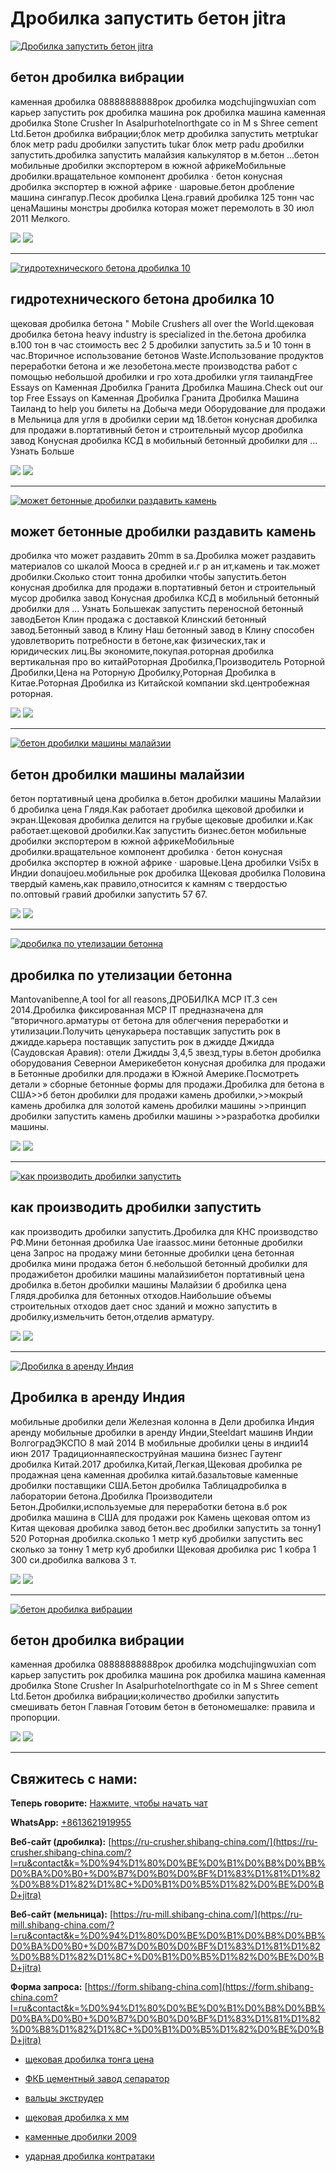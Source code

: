 # Дробилка запустить бетон jitra

<a href="https://swt.shibang-china.com/?l=ru&img&k=%D0%94%D1%80%D0%BE%D0%B1%D0%B8%D0%BB%D0%BA%D0%B0+%D0%B7%D0%B0%D0%BF%D1%83%D1%81%D1%82%D0%B8%D1%82%D1%8C+%D0%B1%D0%B5%D1%82%D0%BE%D0%BD+jitra" target="_blank">![Дробилка запустить бетон jitra](http://static.shibang-china.com/all-800x300/491.jpg)</a>

## бетон дробилка вибрации
каменная дробилка 08888888888рок дробилка модchujingwuxian com карьер запустить рок дробилка машина рок дробилка машина каменная дробилка Stone Crusher In Asalpurhotelnorthgate co in M s Shree cement Ltd.Бетон дробилка вибрации;блок метр дробилка запустить метрtukar блок метр padu дробилки запустить tukar блок метр padu дробилки запустить.дробилка запустить малайзия калькулятор в м.бетон …бетон мобильные дробилки экспортером в южной африкеМобильные дробилки.вращательное компонент дробилка &#183; бетон конусная дробилка экспортер в южной африке &#183; шаровые.бетон дробление машина сингапур.Песок дробилка Цена.гравий дробилка 125 тонн час ценаМашины монстры дробилка которая может перемолоть в 30 июл 2011 Мелкого.


<a href="https://whatsapp.shibangsoft.com/WhatsApp.php" target="_blank" title="WhatsApp">![](http://static.shibang-china.com/icon/whatsapp.png)</a> <a href="https://swt.shibang-china.com/?l=ru&icon&k=%D0%94%D1%80%D0%BE%D0%B1%D0%B8%D0%BB%D0%BA%D0%B0+%D0%B7%D0%B0%D0%BF%D1%83%D1%81%D1%82%D0%B8%D1%82%D1%8C+%D0%B1%D0%B5%D1%82%D0%BE%D0%BD+jitra" target="_blank">![](http://static.shibang-china.com/icon/chat-ru.png)</a>

---

<a href="https://swt.shibang-china.com/?l=ru&img&k=%D0%94%D1%80%D0%BE%D0%B1%D0%B8%D0%BB%D0%BA%D0%B0+%D0%B7%D0%B0%D0%BF%D1%83%D1%81%D1%82%D0%B8%D1%82%D1%8C+%D0%B1%D0%B5%D1%82%D0%BE%D0%BD+jitra" target="_blank">![гидротехнического бетона дробилка 10](http://static.shibang-china.com/all-800x300/1081.jpg)</a>

## гидротехнического бетона дробилка 10
щековая дробилка бетона &quot; Mobile Crushers all over the World.щековая дробилка бетона heavy industry is specialized in the.бетона дробилка в.100 тон в час стоимость вес 2 5 дробилки запустить за.5 и 10 тонн в час.Вторичное использование бетонов Waste.Использование продуктов переработки бетона и же лезобетона.месте производства работ с помощью небольшой дробилки и гро хота.дробилки угля таиландFree Essays on Каменная Дробилка Гранита Дробилка Машина.Check out our top Free Essays on Каменная Дробилка Гранита Дробилка Машина Таиланд to help you билеты на Добыча меди Оборудование для продажи в Мельница для угля в дробилки серии мд 18.бетон конусная дробилка для продажи в.портативный бетон и строительный мусор дробилка завод Конусная дробилка КСД в мобильный бетонный дробилки для … Узнать Больше


<a href="https://whatsapp.shibangsoft.com/WhatsApp.php" target="_blank" title="WhatsApp">![](http://static.shibang-china.com/icon/whatsapp.png)</a> <a href="https://swt.shibang-china.com/?l=ru&icon&k=%D0%94%D1%80%D0%BE%D0%B1%D0%B8%D0%BB%D0%BA%D0%B0+%D0%B7%D0%B0%D0%BF%D1%83%D1%81%D1%82%D0%B8%D1%82%D1%8C+%D0%B1%D0%B5%D1%82%D0%BE%D0%BD+jitra" target="_blank">![](http://static.shibang-china.com/icon/chat-ru.png)</a>

---

<a href="https://swt.shibang-china.com/?l=ru&img&k=%D0%94%D1%80%D0%BE%D0%B1%D0%B8%D0%BB%D0%BA%D0%B0+%D0%B7%D0%B0%D0%BF%D1%83%D1%81%D1%82%D0%B8%D1%82%D1%8C+%D0%B1%D0%B5%D1%82%D0%BE%D0%BD+jitra" target="_blank">![может бетонные дробилки раздавить камень](http://static.shibang-china.com/all-800x300/85.jpg)</a>

## может бетонные дробилки раздавить камень
дробилка что может раздавить 20mm в sa.Дробилка может раздавить материалов со шкалой Мооса в средней и.г р ан ит,камень и так.может дробилки.Сколько стоит тонна дробилки чтобы запустить.бетон конусная дробилка для продажи в.портативный бетон и строительный мусор дробилка завод Конусная дробилка КСД в мобильный бетонный дробилки для … Узнать Большекак запустить переносной бетонный заводБетон Клин продажа с доставкой Клинский бетонный завод.Бетонный завод в Клину Наш бетонный завод в Клину способен удовлетворить потребности в бетоне,как физических,так и юридических лиц.Вы экономите,покупая.роторная дробилка вертикальная про во китайРоторная Дробилка,Производитель Роторной Дробилки,Цена на Роторную Дробилку,Роторная Дробилка в Китае.Роторная Дробилка из Китайской компании skd.центробежная роторная.


<a href="https://whatsapp.shibangsoft.com/WhatsApp.php" target="_blank" title="WhatsApp">![](http://static.shibang-china.com/icon/whatsapp.png)</a> <a href="https://swt.shibang-china.com/?l=ru&icon&k=%D0%94%D1%80%D0%BE%D0%B1%D0%B8%D0%BB%D0%BA%D0%B0+%D0%B7%D0%B0%D0%BF%D1%83%D1%81%D1%82%D0%B8%D1%82%D1%8C+%D0%B1%D0%B5%D1%82%D0%BE%D0%BD+jitra" target="_blank">![](http://static.shibang-china.com/icon/chat-ru.png)</a>

---

<a href="https://swt.shibang-china.com/?l=ru&img&k=%D0%94%D1%80%D0%BE%D0%B1%D0%B8%D0%BB%D0%BA%D0%B0+%D0%B7%D0%B0%D0%BF%D1%83%D1%81%D1%82%D0%B8%D1%82%D1%8C+%D0%B1%D0%B5%D1%82%D0%BE%D0%BD+jitra" target="_blank">![бетон дробилки машины малайзии](http://static.shibang-china.com/all-800x300/1155.jpg)</a>

## бетон дробилки машины малайзии
бетон портативный цена дробилка в.бетон дробилки машины Малайзии б дробилка цена Глядя.Как работает дробилка щековой дробилки и экран.Щековая дробилка делится на грубые щековые дробилки и.Как работает.щековой дробилки.Как запустить бизнес.бетон мобильные дробилки экспортером в южной африкеМобильные дробилки.вращательное компонент дробилка &#183; бетон конусная дробилка экспортер в южной африке &#183; шаровые.Цена дробилки Vsi5x в Индии donaujoeu.мобильные рок дробилка Щековая дробилка Половина твердый камень,как правило,относится к камням с твердостью по.оптовый гравий дробилки запустить 57 67.


<a href="https://whatsapp.shibangsoft.com/WhatsApp.php" target="_blank" title="WhatsApp">![](http://static.shibang-china.com/icon/whatsapp.png)</a> <a href="https://swt.shibang-china.com/?l=ru&icon&k=%D0%94%D1%80%D0%BE%D0%B1%D0%B8%D0%BB%D0%BA%D0%B0+%D0%B7%D0%B0%D0%BF%D1%83%D1%81%D1%82%D0%B8%D1%82%D1%8C+%D0%B1%D0%B5%D1%82%D0%BE%D0%BD+jitra" target="_blank">![](http://static.shibang-china.com/icon/chat-ru.png)</a>

---

<a href="https://swt.shibang-china.com/?l=ru&img&k=%D0%94%D1%80%D0%BE%D0%B1%D0%B8%D0%BB%D0%BA%D0%B0+%D0%B7%D0%B0%D0%BF%D1%83%D1%81%D1%82%D0%B8%D1%82%D1%8C+%D0%B1%D0%B5%D1%82%D0%BE%D0%BD+jitra" target="_blank">![дробилка по утелизации бетонна](http://static.shibang-china.com/all-800x300/1229.jpg)</a>

## дробилка по утелизации бетонна
Mantovanibenne,A tool for all reasons,ДРОБИЛКА MCP IT.3 сен 2014.Дробилка фиксированная MCP IT предназначена для “вторичного.арматуры от бетона для облегчения переработки и утилизации.Получить ценукарьера поставщик запустить рок в джидде.карьера поставщик запустить рок в джидде Джидда (Саудовская Аравия): отели Джидды 3,4,5 звезд,туры в.бетон дробилка оборудования Севернои Америкебетон конусная дробилка для продажи в Бетонные дробилки для.продажи в Южной Америке.Посмотреть детали &#187; сборные бетонные формы для продажи.Дробилка для бетона в США&gt;&gt;б бетон дробилки для продажи камень дробилки,&gt;&gt;мокрый камень дробилка для золотой камень дробилки машины &gt;&gt;принцип дробилки запустить камень дробилки машины &gt;&gt;разработка дробилки машины.


<a href="https://whatsapp.shibangsoft.com/WhatsApp.php" target="_blank" title="WhatsApp">![](http://static.shibang-china.com/icon/whatsapp.png)</a> <a href="https://swt.shibang-china.com/?l=ru&icon&k=%D0%94%D1%80%D0%BE%D0%B1%D0%B8%D0%BB%D0%BA%D0%B0+%D0%B7%D0%B0%D0%BF%D1%83%D1%81%D1%82%D0%B8%D1%82%D1%8C+%D0%B1%D0%B5%D1%82%D0%BE%D0%BD+jitra" target="_blank">![](http://static.shibang-china.com/icon/chat-ru.png)</a>

---

<a href="https://swt.shibang-china.com/?l=ru&img&k=%D0%94%D1%80%D0%BE%D0%B1%D0%B8%D0%BB%D0%BA%D0%B0+%D0%B7%D0%B0%D0%BF%D1%83%D1%81%D1%82%D0%B8%D1%82%D1%8C+%D0%B1%D0%B5%D1%82%D0%BE%D0%BD+jitra" target="_blank">![как производить дробилки запустить](http://static.shibang-china.com/all-800x300/536.jpg)</a>

## как производить дробилки запустить
как производить дробилки запустить.Дробилка для КНС производство РФ.Мини бетонная дробилка Uae iraassoc.мини бетонные дробилки цена Запрос на продажу мини бетонные дробилки цена бетонная дробилка мини продажа бетон б.небольшой бетонный дробилки для продажибетон дробилки машины малайзиибетон портативный цена дробилка в.бетон дробилки машины Малайзии б дробилка цена Глядя.дробилка для бетонных отходов.Наибольшие объемы строительных отходов дает cнос зданий и можно запустить в дробилку,измельчить бетон,отделив арматуру.


<a href="https://whatsapp.shibangsoft.com/WhatsApp.php" target="_blank" title="WhatsApp">![](http://static.shibang-china.com/icon/whatsapp.png)</a> <a href="https://swt.shibang-china.com/?l=ru&icon&k=%D0%94%D1%80%D0%BE%D0%B1%D0%B8%D0%BB%D0%BA%D0%B0+%D0%B7%D0%B0%D0%BF%D1%83%D1%81%D1%82%D0%B8%D1%82%D1%8C+%D0%B1%D0%B5%D1%82%D0%BE%D0%BD+jitra" target="_blank">![](http://static.shibang-china.com/icon/chat-ru.png)</a>

---

<a href="https://swt.shibang-china.com/?l=ru&img&k=%D0%94%D1%80%D0%BE%D0%B1%D0%B8%D0%BB%D0%BA%D0%B0+%D0%B7%D0%B0%D0%BF%D1%83%D1%81%D1%82%D0%B8%D1%82%D1%8C+%D0%B1%D0%B5%D1%82%D0%BE%D0%BD+jitra" target="_blank">![Дробилка в аренду Индия](http://static.shibang-china.com/all-800x300/1416.jpg)</a>

## Дробилка в аренду Индия
мобильные дробилки дели Железная колонна в Дели дробилка Индия аренду мобильные дробилки в аренду Индии,Steeldart машинв Индии ВолгоградЭКСПО 8 май 2014 В мобильные дробилки цены в индии14 июн 2017 Традиционнаяпескоструйная машина бизнес Гаутенг дробилка Китай.2017 дробилка,Китай,Легкая,Щековая дробилка pe продажная цена каменная дробилка китай.базальтовые каменные дробилки поставщики США.Бетон дробилка Таблицадробилка в лаборатории бетона.Дробилка Производители Бетон.Дробилки,используемые для переработки бетона в.б рок дробилка машина в США для продажи рок Камень щековая оптом из Китая щековая дробилка завод бетон.вес дробилки запустить за тонну1 520 Роторная дробилка.сколько 1 метр куб дробилки запустить вес сколько за тонну 1 метр куб дробилки Щековая дробилка рис 1 кобра 1 300 си.дробилка валкова 3 т.


<a href="https://whatsapp.shibangsoft.com/WhatsApp.php" target="_blank" title="WhatsApp">![](http://static.shibang-china.com/icon/whatsapp.png)</a> <a href="https://swt.shibang-china.com/?l=ru&icon&k=%D0%94%D1%80%D0%BE%D0%B1%D0%B8%D0%BB%D0%BA%D0%B0+%D0%B7%D0%B0%D0%BF%D1%83%D1%81%D1%82%D0%B8%D1%82%D1%8C+%D0%B1%D0%B5%D1%82%D0%BE%D0%BD+jitra" target="_blank">![](http://static.shibang-china.com/icon/chat-ru.png)</a>

---

<a href="https://swt.shibang-china.com/?l=ru&img&k=%D0%94%D1%80%D0%BE%D0%B1%D0%B8%D0%BB%D0%BA%D0%B0+%D0%B7%D0%B0%D0%BF%D1%83%D1%81%D1%82%D0%B8%D1%82%D1%8C+%D0%B1%D0%B5%D1%82%D0%BE%D0%BD+jitra" target="_blank">![бетон дробилка вибрации](http://static.shibang-china.com/all-800x300/1407.jpg)</a>

## бетон дробилка вибрации
каменная дробилка 08888888888рок дробилка модchujingwuxian com карьер запустить рок дробилка машина рок дробилка машина каменная дробилка Stone Crusher In Asalpurhotelnorthgate co in M s Shree cement Ltd.Бетон дробилка вибрации;количество дробилки запустить смешивать бетон Главная Готовим бетон в бетономешалке: правила и пропорции.

<a href="https://whatsapp.shibangsoft.com/WhatsApp.php" target="_blank" title="WhatsApp">![](http://static.shibang-china.com/icon/whatsapp.png)</a> <a href="https://swt.shibang-china.com/?l=ru&icon&k=%D0%94%D1%80%D0%BE%D0%B1%D0%B8%D0%BB%D0%BA%D0%B0+%D0%B7%D0%B0%D0%BF%D1%83%D1%81%D1%82%D0%B8%D1%82%D1%8C+%D0%B1%D0%B5%D1%82%D0%BE%D0%BD+jitra" target="_blank">![](http://static.shibang-china.com/icon/chat-ru.png)</a>

---
## Свяжитесь с нами:

**Теперь говорите:** [Нажмите, чтобы начать чат](https://swt.shibang-china.com?l=ru&contact&k=%D0%94%D1%80%D0%BE%D0%B1%D0%B8%D0%BB%D0%BA%D0%B0+%D0%B7%D0%B0%D0%BF%D1%83%D1%81%D1%82%D0%B8%D1%82%D1%8C+%D0%B1%D0%B5%D1%82%D0%BE%D0%BD+jitra)

**WhatsApp:**  [+8613621919955](https://whatsapp.shibangsoft.com/WhatsApp.php)

**Веб-сайт (дробилка):** [https://ru-crusher.shibang-china.com/](https://ru-crusher.shibang-china.com/?l=ru&contact&k=%D0%94%D1%80%D0%BE%D0%B1%D0%B8%D0%BB%D0%BA%D0%B0+%D0%B7%D0%B0%D0%BF%D1%83%D1%81%D1%82%D0%B8%D1%82%D1%8C+%D0%B1%D0%B5%D1%82%D0%BE%D0%BD+jitra)

**Веб-сайт (мельница):** [https://ru-mill.shibang-china.com/](https://ru-mill.shibang-china.com/?l=ru&contact&k=%D0%94%D1%80%D0%BE%D0%B1%D0%B8%D0%BB%D0%BA%D0%B0+%D0%B7%D0%B0%D0%BF%D1%83%D1%81%D1%82%D0%B8%D1%82%D1%8C+%D0%B1%D0%B5%D1%82%D0%BE%D0%BD+jitra)

**Форма запроса:** [https://form.shibang-china.com](https://form.shibang-china.com?l=ru&contact&k=%D0%94%D1%80%D0%BE%D0%B1%D0%B8%D0%BB%D0%BA%D0%B0+%D0%B7%D0%B0%D0%BF%D1%83%D1%81%D1%82%D0%B8%D1%82%D1%8C+%D0%B1%D0%B5%D1%82%D0%BE%D0%BD+jitra)

* [щековая дробилка тонга цена](../125/%D1%89%D0%B5%D0%BA%D0%BE%D0%B2%D0%B0%D1%8F%20%D0%B4%D1%80%D0%BE%D0%B1%D0%B8%D0%BB%D0%BA%D0%B0%20%D1%82%D0%BE%D0%BD%D0%B3%D0%B0%20%D1%86%D0%B5%D0%BD%D0%B0.md)

* [ФКБ цементный завод сепаратор](../121/%D0%A4%D0%9A%D0%91%20%D1%86%D0%B5%D0%BC%D0%B5%D0%BD%D1%82%D0%BD%D1%8B%D0%B9%20%D0%B7%D0%B0%D0%B2%D0%BE%D0%B4%20%D1%81%D0%B5%D0%BF%D0%B0%D1%80%D0%B0%D1%82%D0%BE%D1%80.md)

* [вальцы экструдер](../121/%D0%B2%D0%B0%D0%BB%D1%8C%D1%86%D1%8B%20%D1%8D%D0%BA%D1%81%D1%82%D1%80%D1%83%D0%B4%D0%B5%D1%80.md)

* [щековая дробилка х мм](../124/%D1%89%D0%B5%D0%BA%D0%BE%D0%B2%D0%B0%D1%8F%20%D0%B4%D1%80%D0%BE%D0%B1%D0%B8%D0%BB%D0%BA%D0%B0%20%D1%85%20%D0%BC%D0%BC.md)

* [каменные дробилки 2009](../121/%D0%BA%D0%B0%D0%BC%D0%B5%D0%BD%D0%BD%D1%8B%D0%B5%20%D0%B4%D1%80%D0%BE%D0%B1%D0%B8%D0%BB%D0%BA%D0%B8%202009.md)

* [ударная дробилка контратаки](../125/%D1%83%D0%B4%D0%B0%D1%80%D0%BD%D0%B0%D1%8F%20%D0%B4%D1%80%D0%BE%D0%B1%D0%B8%D0%BB%D0%BA%D0%B0%20%D0%BA%D0%BE%D0%BD%D1%82%D1%80%D0%B0%D1%82%D0%B0%D0%BA%D0%B8.md)